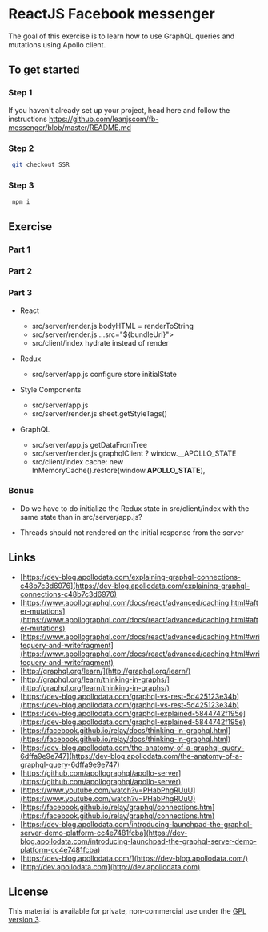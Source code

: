 # ReactJS Facebook messenger

The goal of this exercise is to learn how to use GraphQL queries and mutations using Apollo client.

## To get started

### Step 1

If you haven't already set up your project, head here and follow the instructions https://github.com/leanjscom/fb-messenger/blob/master/README.md


### Step 2
```sh
 git checkout SSR
 ```

### Step 3
```sh
 npm i
 ```

## Exercise

### Part 1

### Part 2

### Part 3

* React
  * src/server/render.js bodyHTML = renderToString
  * src/server/render.js  ...src="${bundleUrl}"></script>
  * src/client/index hydrate instead of render

* Redux
  * src/server/app.js configure store initialState

* Style Components
  * src/server/app.js <StyleSheetManager>
  * src/server/render.js sheet.getStyleTags()

* GraphQL
  * src/server/app.js getDataFromTree
  * src/server/render.js graphqlClient ? window.__APOLLO_STATE
  * src/client/index cache: new InMemoryCache().restore(window.__APOLLO_STATE__),

### Bonus

* Do we have to do initialize the Redux state in src/client/index with the same state than in src/server/app.js?

* Threads should not rendered on the initial response from the server

## Links

*  [https://dev-blog.apollodata.com/explaining-graphql-connections-c48b7c3d6976](https://dev-blog.apollodata.com/explaining-graphql-connections-c48b7c3d6976)
* [https://www.apollographql.com/docs/react/advanced/caching.html#after-mutations](https://www.apollographql.com/docs/react/advanced/caching.html#after-mutations)
* [https://www.apollographql.com/docs/react/advanced/caching.html#writequery-and-writefragment](https://www.apollographql.com/docs/react/advanced/caching.html#writequery-and-writefragment)
* [http://graphql.org/learn/](http://graphql.org/learn/)
* [http://graphql.org/learn/thinking-in-graphs/](http://graphql.org/learn/thinking-in-graphs/)
* [https://dev-blog.apollodata.com/graphql-vs-rest-5d425123e34b](https://dev-blog.apollodata.com/graphql-vs-rest-5d425123e34b)
* [https://dev-blog.apollodata.com/graphql-explained-5844742f195e](https://dev-blog.apollodata.com/graphql-explained-5844742f195e)
* [https://facebook.github.io/relay/docs/thinking-in-graphql.html](https://facebook.github.io/relay/docs/thinking-in-graphql.html)
* [https://dev-blog.apollodata.com/the-anatomy-of-a-graphql-query-6dffa9e9e747](https://dev-blog.apollodata.com/the-anatomy-of-a-graphql-query-6dffa9e9e747)
* [https://github.com/apollographql/apollo-server](https://github.com/apollographql/apollo-server)
* [https://www.youtube.com/watch?v=PHabPhgRUuU](https://www.youtube.com/watch?v=PHabPhgRUuU)
* [https://facebook.github.io/relay/graphql/connections.htm](https://facebook.github.io/relay/graphql/connections.htm)
* [https://dev-blog.apollodata.com/introducing-launchpad-the-graphql-server-demo-platform-cc4e7481fcba](https://dev-blog.apollodata.com/introducing-launchpad-the-graphql-server-demo-platform-cc4e7481fcba)
* [https://dev-blog.apollodata.com/](https://dev-blog.apollodata.com/)
* [http://dev.apollodata.com](http://dev.apollodata.com)

## License

This material is available for private, non-commercial use under the [GPL version 3](http://www.gnu.org/licenses/gpl-3.0-standalone.html).
